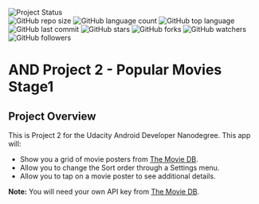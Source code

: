 ![Project Status](https://img.shields.io/badge/project%20status-passed-blue?style=plastic)
<br>
![GitHub repo size](https://img.shields.io/github/repo-size/brkline/AND_project2_popular_movies_stage1?style=plastic)
![GitHub language count](https://img.shields.io/github/languages/count/brkline/AND_project2_popular_movies_stage1?style=plastic)
![GitHub top language](https://img.shields.io/github/languages/top/brkline/AND_project2_popular_movies_stage1?style=plastic)
![GitHub last commit](https://img.shields.io/github/last-commit/brkline/AND_project2_popular_movies_stage1?color=red&style=plastic)
![GitHub stars](https://img.shields.io/github/stars/brkline/AND_project2_popular_movies_stage1?style=plastic)
![GitHub forks](https://img.shields.io/github/forks/brkline/AND_project2_popular_movies_stage1?style=plastic)
![GitHub watchers](https://img.shields.io/github/watchers/brkline/AND_project2_popular_movies_stage1?style=plastic)
![GitHub followers](https://img.shields.io/github/followers/brkline?style=plastic)
# AND Project 2 - Popular Movies Stage1

## Project Overview

This is Project 2 for the Udacity Android Developer Nanodegree.  This app will:

- Show you a grid of movie posters from [The Movie DB](https://themoviedb.org).
- Allow you to change the Sort order through a Settings menu.
- Allow you to tap on a movie poster to see additional details.

**Note:** You will need your own API key from [The Movie DB](https://themoviedb.org).
